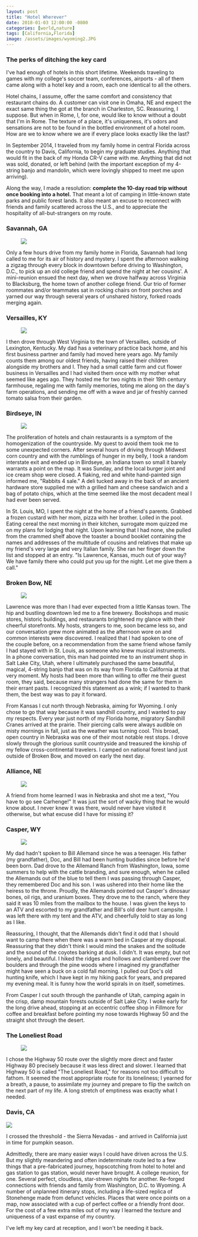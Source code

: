 ```yaml
---
layout: post
title: "Hotel Wherever"
date: 2018-01-03 12:00:00 -0800
categories: [world,nature]
tags: [California,Florida]
image: /assets/images/wyoming2.JPG
---
```

### The perks of ditching the key card
I've had enough of hotels in this short lifetime. Weekends traveling to games
with my college's soccer team, conferences, airports - all of them came along
with a hotel key and a room, each one identical to all the others.

Hotel chains, I assume, offer the same comfort and consistency that restaurant
chains do. A customer can visit one in Omaha, NE and expect the exact same thing
the got at the branch in Charleston, SC. Reassuring, I suppose. But when in Rome,
I, for one, would like to know without a doubt that I'm in Rome. The texture of a place, it's uniqueness, it's odors and sensations are not to be found in the bottled environment of a hotel room. How are we to know where we are if every place looks exactly like the last?

In September 2014, I traveled from my family home in central Florida across the
country to Davis, California, to begin my graduate studies. Anything that would
fit in the back of my Honda CR-V came with me. Anything that did not was sold,
donated, or left behind (with the important exception of my 4-string banjo and
mandolin, which were lovingly shipped to meet me upon arriving).

Along the way, I made a resolution: **complete the 10-day road trip without once
booking into a hotel.** That meant a lot of camping in little-known state parks and
public forest lands. It also meant an excuse to reconnect with friends and family
scattered across the U.S., and to appreciate the hospitality of all-but-strangers
on my route.

### Savannah, GA
<figure>
  <img src="{{site.url}}/assets/images/windows.jpg"/>
</figure>
Only a few hours drive from my family home in Florida, Savannah had long called
to me for its air of history and mystery. I spent the afternoon walking a zigzag through every block in downtown before driving to Washington, D.C., to pick up an old college friend and spend the night at her cousins'. A mini-reunion ensued the next day, when we drove halfway across Virginia to Blacksburg, the home town of another college friend. Our trio of former roommates and/or teammates sat in rocking chairs on front porches and yarned our way through several years of unshared history, forked roads merging again.

### Versailles, KY
<figure>
  <img src="{{site.url}}/assets/images/horses.jpg"/>
</figure>
I then drove through West Virginia to the town of Versailles, outside of Lexington, Kentucky. My dad has a veterinary practice back home, and his first business partner and family had moved here years ago. My family counts them among our oldest friends, having raised their children alongside my brothers and I. They had a small cattle farm and cut flower business in Versailles and I had visited them once with my mother what seemed like ages ago. They hosted me for two nights in their 19th century farmhouse, regaling me with family memories, toting me along on the day's farm operations, and sending me off with a wave and jar of freshly canned tomato salsa from their garden.

### Birdseye, IN

<figure>
  <img src="{{site.url}}/assets/images/shops.jpg"/>
</figure>

The proliferation of hotels and chain restaurants is a symptom of the homogenization of the countryside. My quest to avoid them took me to some unexpected corners. After several hours of driving through Midwest corn country and with the rumblings of hunger in my belly, I took a random interstate exit and ended up in Birdseye, an Indiana town so small it barely warrants a point on the map. It was Sunday, and the local burger joint and ice cream shop were closed. A flaking, red and white hand-painted sign informed me, "Rabbits 4 sale." A deli tucked away in the back of an ancient hardware store supplied me with a grilled ham and cheese sandwich and a bag of potato chips, which at the time seemed like the most decadent meal I had ever been served.

In St. Louis, MO, I spent the night at the home of a friend's parents. Grabbed a frozen custard with her mom, pizza with her brother. Lolled in the pool. Eating cereal the next morning in their kitchen, surrogate mom quizzed me on my plans for lodging that night. Upon learning that I had none, she pulled from the crammed shelf above the toaster a bound booklet containing the names and addresses of the multitude of cousins and relatives that make up my friend's very large and very Italian family. She ran her finger down the list and stopped at an entry. "Is Lawrence, Kansas, much out of your way? We have family there who could put you up for the night. Let me give them a call."

### Broken Bow, NE
<figure>
  <img src="{{site.url}}/assets/images/sandhill.jpg"/>
</figure>
Lawrence was more than I had ever expected from a little Kansas town. The hip and bustling downtown led me to a fine brewery. Bookshops and music stores, historic buildings, and restaurants brightened my glance with their cheerful storefronts. My hosts, strangers to me, soon became less so, and our conversation grew more animated as the afternoon wore on and common interests were discovered. I realized that I had spoken to one of the couple before, on a recommendation from the same friend whose family I had stayed with in St. Louis, as someone who knew musical instruments. In a phone conversation, this man had pointed me to an instrument shop in Salt Lake City, Utah, where I ultimately purchased the same beautiful, magical, 4-string banjo that was on its way from Florida to California at that very moment. My hosts had been more than willing to offer me their guest room, they said, because many strangers had done the same for them in their errant pasts. I recognized this statement as a wink; if I wanted to thank them, the best way was to pay it forward.

From Kansas I cut north through Nebraska, aiming for Wyoming. I only chose to go that way because it was sandhill country, and I wanted to pay my respects. Every year just north of my Florida home, migratory Sandhill Cranes arrived at the prairie. Their piercing calls were always audible on misty mornings in fall, just as the weather was turning cool. This broad, open country in Nebraska was one of their most notable rest stops. I drove slowly through the glorious sunlit countryside and treasured the kinship of my fellow cross-continental travelers. I camped on national forest land just outside of Broken Bow, and moved on early the next day.

### Alliance, NE
<figure>
  <img src="{{site.url}}/assets/images/carhenge.jpg"/>
</figure>
A friend from home learned I was in Nebraska and shot me a text, "You have to go see Carhenge!" It was just the sort of wacky thing that he would know about. I never knew it was there, would never have visited it otherwise, but what excuse did I have for missing it?

### Casper, WY
<figure>
  <img src="{{site.url}}/assets/images/ranch.jpg"/>
</figure>
My dad hadn't spoken to Bill Allemand since he was a teenager. His father (my grandfather), Doc, and Bill had been hunting buddies since before he'd been born. Dad drove to the Allemand Ranch from Washington, Iowa, some summers to help with the cattle branding, and sure enough, when he called the Allemands out of the blue to tell them I was passing through Casper, they remembered Doc and his son. I was ushered into their home like the heiress to the throne. Proudly, the Allemands pointed out Casper's dinosaur bones, oil rigs, and uranium boxes. They drove me to the ranch, where they said it was 10 miles from the mailbox to the house. I was given the keys to an ATV and escorted to my grandfather and Bill's old deer hunt campsite. I was left there with my tent and the ATV, and cheerfully told to stay as long as I like.

Reassuring, I thought, that the Allemands didn't find it odd that I should want to camp there when there was a warm bed in Casper at my disposal. Reassuring that they didn't think I would mind the snakes and the solitude and the sound of the coyotes barking at dusk. I didn't. It was empty, but not lonely, and beautiful. I hiked the ridges and hollows and clambered over the boulders and through the pine woods where I imagined my grandfather might have seen a buck on a cold fall morning. I pulled out Doc's old hunting knife, which I have kept in my hiking pack for years, and prepared my evening meal. It is funny how the world spirals in on itself, sometimes.

From Casper I cut south through the panhandle of Utah, camping again in the crisp, damp mountain forests outside of Salt Lake City. I woke early for the long drive ahead, stopping at an eccentric coffee shop in Fillmore for coffee and breakfast before pointing my nose towards Highway 50 and the straight shot through the desert.

### The Loneliest Road
<figure>
  <img src="{{site.url}}/assets/images/shoetree.jpg"/>
</figure>
I chose the Highway 50 route over the slightly more direct and faster Highway 80 precisely because it was less direct and slower. I learned that Highway 50 is called "The Loneliest Road," for reasons not too difficult to fathom. It seemed the most appropriate route for its loneliness; I yearned for a breath, a pause, to assimilate my journey and prepare to flip the switch on the next part of my life. A long stretch of emptiness was exactly what I needed.  

### Davis, CA

<img src="{{site.url}}/assets/images/pumpkins.JPG" class=align-center>

I crossed the threshold - the Sierra Nevadas - and arrived in California just in time for pumpkin season.

Admittedly, there are many easier ways I could have driven across the U.S. But my slightly meandering and often indeterminate route led to a few things that a pre-fabricated journey, hopscotching from hotel to hotel and gas station to gas station, would never have brought. A college reunion, for one. Several perfect, cloudless, star-strewn nights for another. Re-forged connections with friends and family from Washington, D.C. to Wyoming. A number of unplanned itinerary stops, including a life-sized replica of Stonehenge made from defunct vehicles. Places that were once points on a map, now associated with a cup of perfect coffee or a friendly front door. For the cost of a few extra miles out of my way I learned the texture and uniqueness of a vast expanse of my country.

I've left my key card at reception, and I won't be needing it back.
